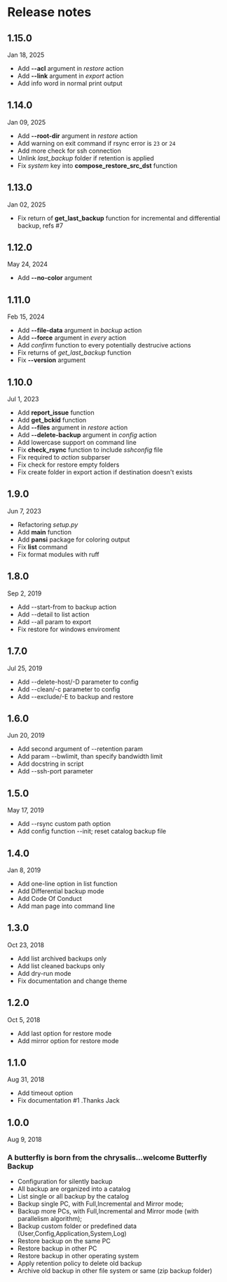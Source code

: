# Release notes

## 1.15.0
Jan 18, 2025
* Add **--acl** argument in _restore_ action
* Add **--link** argument in _export_ action
* Add info word in normal print output

## 1.14.0
Jan 09, 2025
* Add **--root-dir** argument in _restore_ action
* Add warning on exit command if rsync error is `23` or `24`
* Add more check for ssh connection
* Unlink _last_backup_ folder if retention is applied
* Fix _system_ key into **compose_restore_src_dst** function

## 1.13.0
Jan 02, 2025
* Fix return of **get_last_backup** function for incremental and differential backup, refs #7

## 1.12.0
May 24, 2024
* Add **--no-color** argument

## 1.11.0
Feb 15, 2024
* Add **--file-data** argument in *backup* action
* Add **--force** argument in *every* action
* Add *confirm* function to every potentially destrucive actions
* Fix returns of *get_last_backup* function
* Fix **--version** argument

## 1.10.0
Jul 1, 2023
* Add **report_issue** function
* Add **get_bckid** function
* Add **--files** argument in *restore* action
* Add **--delete-backup** argument in *config* action
* Add lowercase support on command line
* Fix **check_rsync** function to include *sshconfig* file
* Fix required to *action* subparser
* Fix check for restore empty folders
* Fix create folder in export action if destination doesn't exists

## 1.9.0
Jun 7, 2023
* Refactoring _setup.py_
* Add **main** function
* Add **pansi** package for coloring output
* Fix **list** command
* Fix format modules with ruff

## 1.8.0
Sep 2, 2019
* Add --start-from to backup action
* Add --detail to list action
* Add --all param to export
* Fix restore for windows enviroment

## 1.7.0
Jul 25, 2019
* Add --delete-host/-D parameter to config
* Add --clean/-c parameter to config
* Add --exclude/-E to backup and restore

## 1.6.0
Jun 20, 2019
* Add second argument of --retention param
* Add param --bwlimit, than specify bandwidth limit
* Add docstring in script
* Add --ssh-port parameter

## 1.5.0
May 17, 2019
* Add --rsync custom path option
* Add config function --init; reset catalog backup file

## 1.4.0
Jan 8, 2019
* Add one-line option in list function
* Add Differential backup mode
* Add Code Of Conduct
* Add man page into command line

## 1.3.0
Oct 23, 2018
* Add list archived backups only
* Add list cleaned backups only
* Add dry-run mode
* Fix documentation and change theme

## 1.2.0
Oct 5, 2018
* Add last option for restore mode
* Add mirror option for restore mode

## 1.1.0
Aug 31, 2018
* Add timeout option
* Fix documentation #1 .Thanks Jack

## 1.0.0
Aug 9, 2018
### A butterfly is born from the chrysalis...welcome Butterfly Backup

* Configuration for silently backup
* All backup are organized into a catalog
* List single or all backup by the catalog
* Backup single PC, with Full,Incremental and Mirror mode;
* Backup more PCs, with Full,Incremental and Mirror mode (with parallelism algorithm);
* Backup custom folder or predefined data (User,Config,Application,System,Log)
* Restore backup on the same PC
* Restore backup in other PC
* Restore backup in other operating system
* Apply retention policy to delete old backup
* Archive old backup in other file system or same (zip backup folder)